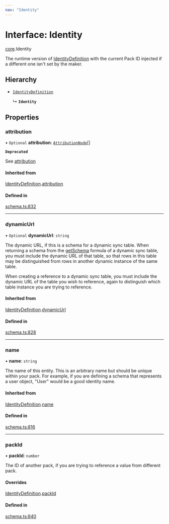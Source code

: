 ```yaml
---
nav: "Identity"
---
```

# Interface: Identity

[core](../modules/core.md).Identity

The runtime version of [IdentityDefinition](core.IdentityDefinition.md) with the current Pack ID injected if a different
one isn't set by the maker.

## Hierarchy

- [`IdentityDefinition`](core.IdentityDefinition.md)

  ↳ **`Identity`**

## Properties

### attribution

• `Optional` **attribution**: [`AttributionNode`](../types/core.AttributionNode.md)[]

**`Deprecated`**

See [attribution](core.ObjectSchemaDefinition.md#attribution)

#### Inherited from

[IdentityDefinition](core.IdentityDefinition.md).[attribution](core.IdentityDefinition.md#attribution)

#### Defined in

[schema.ts:832](https://github.com/coda/packs-sdk/blob/main/schema.ts#L832)

___

### dynamicUrl

• `Optional` **dynamicUrl**: `string`

The dynamic URL, if this is a schema for a dynamic sync table. When returning a schema from the
[getSchema](core.DynamicSyncTableOptions.md#getschema) formula of a dynamic sync table, you must include
the dynamic URL of that table, so that rows
in this table may be distinguished from rows in another dynamic instance of the same table.

When creating a reference to a dynamic sync table, you must include the dynamic URL of the table
you wish to reference, again to distinguish which table instance you are trying to reference.

#### Inherited from

[IdentityDefinition](core.IdentityDefinition.md).[dynamicUrl](core.IdentityDefinition.md#dynamicurl)

#### Defined in

[schema.ts:828](https://github.com/coda/packs-sdk/blob/main/schema.ts#L828)

___

### name

• **name**: `string`

The name of this entity. This is an arbitrary name but should be unique within your pack.
For example, if you are defining a schema that represents a user object, "User" would be a good identity name.

#### Inherited from

[IdentityDefinition](core.IdentityDefinition.md).[name](core.IdentityDefinition.md#name)

#### Defined in

[schema.ts:816](https://github.com/coda/packs-sdk/blob/main/schema.ts#L816)

___

### packId

• **packId**: `number`

The ID of another pack, if you are trying to reference a value from different pack.

#### Overrides

[IdentityDefinition](core.IdentityDefinition.md).[packId](core.IdentityDefinition.md#packid)

#### Defined in

[schema.ts:840](https://github.com/coda/packs-sdk/blob/main/schema.ts#L840)
